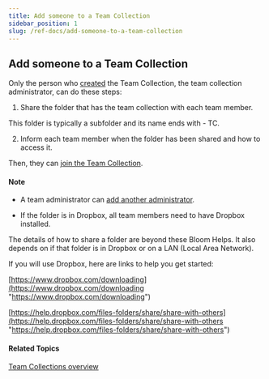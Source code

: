 ```yaml
---
title: Add someone to a Team Collection
sidebar_position: 1
slug: /ref-docs/add-someone-to-a-team-collection
---
```


## Add someone to a Team Collection

Only the person who [created](Create_a_Team_Collection.md) the Team Collection, the team collection administrator, can do these steps:

1.  Share the folder that has the team collection with each team member.
    

This folder is typically a subfolder and its name ends with \- TC.

2.  Inform each team member when the folder has been shared and how to access it.
    

Then, they can [join the Team Collection](Join_a_Team_Collection.md).

#### Note

-   A team administrator can [add another administrator](Create_a_Team_Collection.md). 
    
-   If the folder is in Dropbox, all team members need to have Dropbox installed.
    

The details of how to share a folder are beyond these Bloom Helps. It also depends on if that folder is in Dropbox or on a LAN (Local Area Network).

If you will use Dropbox, here are links to help you get started:

[https://www.dropbox.com/downloading](https://www.dropbox.com/downloading "https://www.dropbox.com/downloading")

[https://help.dropbox.com/files-folders/share/share-with-others](https://help.dropbox.com/files-folders/share/share-with-others "https://help.dropbox.com/files-folders/share/share-with-others")

#### Related Topics

[Team Collections overview](Team_Collections_overview.md)